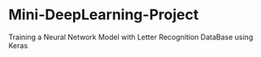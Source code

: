 # Mini-DeepLearning-Project
Training a Neural Network Model with Letter Recognition DataBase using Keras
